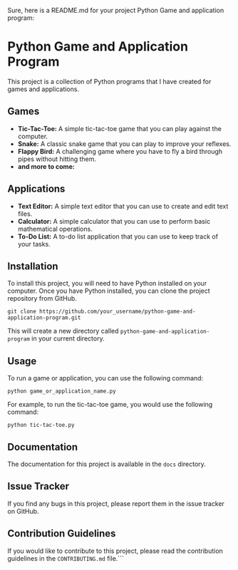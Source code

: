 Sure, here is a README.md for your project Python Game and application program:


# Python Game and Application Program

This project is a collection of Python programs that I have created for games and applications.

## Games

* **Tic-Tac-Toe:** A simple tic-tac-toe game that you can play against the computer.
* **Snake:** A classic snake game that you can play to improve your reflexes.
* **Flappy Bird:** A challenging game where you have to fly a bird through pipes without hitting them.
* **and more to come:**
## Applications

* **Text Editor:** A simple text editor that you can use to create and edit text files.
* **Calculator:** A simple calculator that you can use to perform basic mathematical operations.
* **To-Do List:** A to-do list application that you can use to keep track of your tasks.

## Installation

To install this project, you will need to have Python installed on your computer. Once you have Python installed, you can clone the project repository from GitHub.


```
git clone https://github.com/your_username/python-game-and-application-program.git
```

This will create a new directory called `python-game-and-application-program` in your current directory.

## Usage

To run a game or application, you can use the following command:

```
python game_or_application_name.py
```

For example, to run the tic-tac-toe game, you would use the following command:

```
python tic-tac-toe.py
```

## Documentation

The documentation for this project is available in the `docs` directory.

## Issue Tracker

If you find any bugs in this project, please report them in the issue tracker on GitHub.

## Contribution Guidelines

If you would like to contribute to this project, please read the contribution guidelines in the `CONTRIBUTING.md` file.```

```# Python-Game-projects
